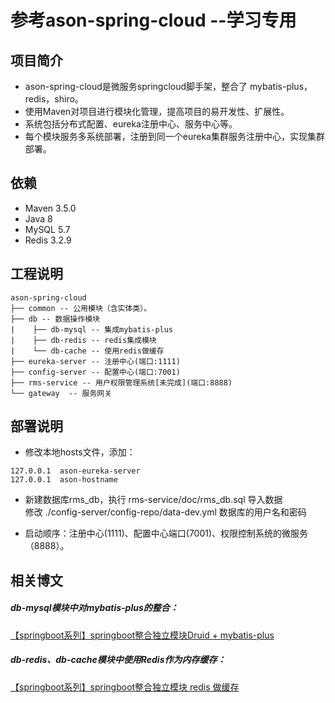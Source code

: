 # 参考ason-spring-cloud --学习专用

## 项目简介
* ason-spring-cloud是微服务springcloud脚手架，整合了 mybatis-plus，redis，shiro。
* 使用Maven对项目进行模块化管理，提高项目的易开发性、扩展性。
* 系统包括分布式配置、eureka注册中心、服务中心等。
* 每个模块服务多系统部署，注册到同一个eureka集群服务注册中心，实现集群部署。

## 依赖
* Maven 3.5.0
* Java 8
* MySQL 5.7
* Redis 3.2.9

## 工程说明

```
ason-spring-cloud
├── common -- 公用模块（含实体类）。
├── db -- 数据操作模块
|    ├── db-mysql -- 集成mybatis-plus
|    ├── db-redis -- redis集成模块
|    └── db-cache -- 使用redis做缓存
├── eureka-server -- 注册中心(端口:1111)
├── config-server -- 配置中心(端口:7001)
├── rms-service -- 用户权限管理系统[未完成](端口:8888)
└── gateway  -- 服务网关
```

## 部署说明
 * 修改本地hosts文件，添加：
 
```
127.0.0.1  ason-eureka-server  
127.0.0.1  ason-hostname
```
 * 新建数据库rms_db，执行 rms-service/doc/rms_db.sql 导入数据  
   修改 ./config-server/config-repo/data-dev.yml 数据库的用户名和密码

 * 启动顺序：注册中心(1111)、配置中心端口(7001)、权限控制系统的微服务（8888）。

## 相关博文
##### db-mysql模块中对mybatis-plus的整合：  
[【springboot系列】springboot整合独立模块Druid + mybatis-plus](https://segmentfault.com/a/1190000011368822)

##### db-redis、db-cache模块中使用Redis作为内存缓存：  
[【springboot系列】springboot整合独立模块 redis 做缓存](https://segmentfault.com/a/1190000011371804)

